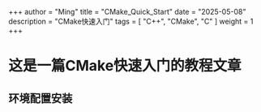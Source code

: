 +++
author = "Ming"
title = "CMake_Quick_Start"
date = "2025-05-08"
description = "CMake快速入门"
tags = [
    "C++",
    "CMake",
    "C"
]
weight = 1
+++

# 这是一篇CMake快速入门的教程文章
## 环境配置安装